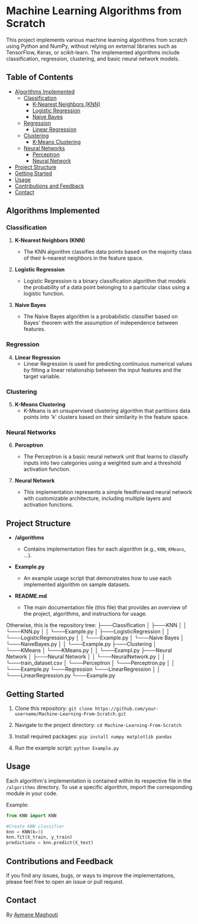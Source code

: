 # Machine Learning Algorithms from Scratch

This project implements various machine learning algorithms from scratch using Python and NumPy, without relying on external libraries such as TensorFlow, Keras, or scikit-learn. The implemented algorithms include classification, regression, clustering, and basic neural network models.

## Table of Contents

- [Algorithms Implemented](#algorithms-implemented)
  - [Classification](#classification)
    - [K-Nearest Neighbors (KNN)](#k-nearest-neighbors-knn)
    - [Logistic Regression](#logistic-regression)
    - [Naive Bayes](#naive-bayes)
  - [Regression](#regression)
    - [Linear Regression](#linear-regression)
  - [Clustering](#clustering)
    - [K-Means Clustering](#k-means-clustering)
  - [Neural Networks](#neural-networks)
    - [Perceptron](#perceptron)
    - [Neural Network](#neural-network)
- [Project Structure](#project-structure)
- [Getting Started](#getting-started)
- [Usage](#usage)
- [Contributions and Feedback](#contributions-and-feedback)
- [Contact](#contact)

## Algorithms Implemented

### Classification
1. **K-Nearest Neighbors (KNN)**
   - The KNN algorithm classifies data points based on the majority class of their k-nearest neighbors in the feature space.

2. **Logistic Regression**
   - Logistic Regression is a binary classification algorithm that models the probability of a data point belonging to a particular class using a logistic function.

3. **Naive Bayes**
   - The Naive Bayes algorithm is a probabilistic classifier based on Bayes' theorem with the assumption of independence between features.

### Regression
4. **Linear Regression**
   - Linear Regression is used for predicting continuous numerical values by fitting a linear relationship between the input features and the target variable.

### Clustering
5. **K-Means Clustering**
   - K-Means is an unsupervised clustering algorithm that partitions data points into 'k' clusters based on their similarity in the feature space.

### Neural Networks
6. **Perceptron**
   - The Perceptron is a basic neural network unit that learns to classify inputs into two categories using a weighted sum and a threshold activation function.

7. **Neural Network**
   - This implementation represents a simple feedforward neural network with customizable architecture, including multiple layers and activation functions.

## Project Structure

- **/algorithms**
  - Contains implementation files for each algorithm (e.g., `KNN`, `KMeans`, ...).

- **Example.py**
  - An example usage script that demonstrates how to use each implemented algorithm on sample datasets.

- **README.md**
  - The main documentation file (this file) that provides an overview of the project, algorithms, and instructions for usage.


Otherwise, this is the repository tree:
├───Classification
│   ├───KNN
│   │   └───KNN.py
│   │   └───Example.py
│   ├───LogisticRegression
│   │   └───LogisticRegression,py
│   │   └───Example.py
│   └───Naive Bayes
│       └───NaiveBayes.py
│   │   └───Example.py
├───Clustering
│   └───KMeans
│       └───KMeans.py
│   │   └───Exampl.py
├───Neural Network
│   ├───Neural Network
│   │   └───NeuralNetwork.py
│   │   └───train_dataset.csv
│   └───Perceptron
│       └───Perceptron.py
│   │   └───Example.py
└───Regression
    └───LinearRegression
│   │   └───LinearRegression.py
        └───Example.py


## Getting Started

1. Clone this repository: `git clone https://github.com/your-username/Machine-Learning-From-Scratch.git`

2. Navigate to the project directory: `cd Machine-Learning-From-Scratch`

3. Install required packages: `pip install numpy matplotlib pandas`

4. Run the example script: `python Example.py`

## Usage

Each algorithm's implementation is contained within its respective file in the `/algorithms` directory. To use a specific algorithm, import the corresponding module in your code.


Example:
``` python 
from KNN import KNN

#Create KNN classifier
knn = KNN(k=3)
knn.fit(X_train, y_train)
predictions = knn.predict(X_test)
```

## Contributions and Feedback

If you find any issues, bugs, or ways to improve the implementations, please feel free to open an issue or pull request.

## Contact

By <a href="https://www.linkedin.com/in/aymane-maghouti/" target="_blank">Aymane Maghouti</a><br>






